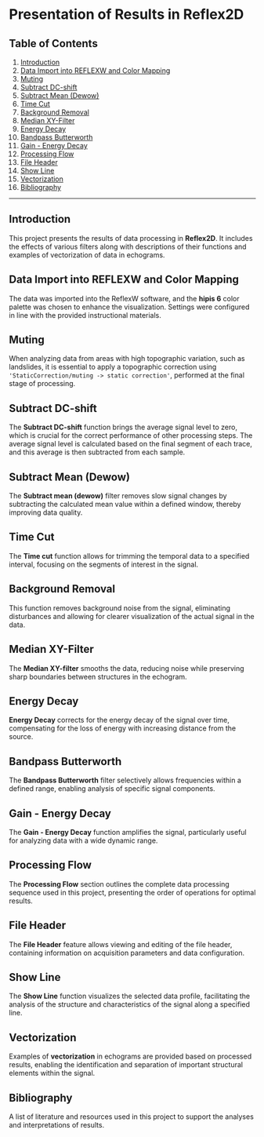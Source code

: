 # Presentation of Results in Reflex2D

## Table of Contents
1. [Introduction](#introduction)
2. [Data Import into REFLEXW and Color Mapping](#data-import-into-reflexw-and-color-mapping)
3. [Muting](#muting)
4. [Subtract DC-shift](#subtract-dc-shift)
5. [Subtract Mean (Dewow)](#subtract-mean-dewow)
6. [Time Cut](#time-cut)
7. [Background Removal](#background-removal)
8. [Median XY-Filter](#median-xy-filter)
9. [Energy Decay](#energy-decay)
10. [Bandpass Butterworth](#bandpass-butterworth)
11. [Gain - Energy Decay](#gain-energy-decay)
12. [Processing Flow](#processing-flow)
13. [File Header](#file-header)
14. [Show Line](#show-line)
15. [Vectorization](#vectorization)
16. [Bibliography](#bibliography)

---

## Introduction
This project presents the results of data processing in **Reflex2D**. It includes the effects of various filters along with descriptions of their functions and examples of vectorization of data in echograms.

## Data Import into REFLEXW and Color Mapping
The data was imported into the ReflexW software, and the **hipis 6** color palette was chosen to enhance the visualization. Settings were configured in line with the provided instructional materials.

## Muting
When analyzing data from areas with high topographic variation, such as landslides, it is essential to apply a topographic correction using `'StaticCorrection/muting -> static correction'`, performed at the final stage of processing.

## Subtract DC-shift
The **Subtract DC-shift** function brings the average signal level to zero, which is crucial for the correct performance of other processing steps. The average signal level is calculated based on the final segment of each trace, and this average is then subtracted from each sample.

## Subtract Mean (Dewow)
The **Subtract mean (dewow)** filter removes slow signal changes by subtracting the calculated mean value within a defined window, thereby improving data quality.

## Time Cut
The **Time cut** function allows for trimming the temporal data to a specified interval, focusing on the segments of interest in the signal.

## Background Removal
This function removes background noise from the signal, eliminating disturbances and allowing for clearer visualization of the actual signal in the data.

## Median XY-Filter
The **Median XY-filter** smooths the data, reducing noise while preserving sharp boundaries between structures in the echogram.

## Energy Decay
**Energy Decay** corrects for the energy decay of the signal over time, compensating for the loss of energy with increasing distance from the source.

## Bandpass Butterworth
The **Bandpass Butterworth** filter selectively allows frequencies within a defined range, enabling analysis of specific signal components.

## Gain - Energy Decay
The **Gain - Energy Decay** function amplifies the signal, particularly useful for analyzing data with a wide dynamic range.

## Processing Flow
The **Processing Flow** section outlines the complete data processing sequence used in this project, presenting the order of operations for optimal results.

## File Header
The **File Header** feature allows viewing and editing of the file header, containing information on acquisition parameters and data configuration.

## Show Line
The **Show Line** function visualizes the selected data profile, facilitating the analysis of the structure and characteristics of the signal along a specified line.

## Vectorization
Examples of **vectorization** in echograms are provided based on processed results, enabling the identification and separation of important structural elements within the signal.

## Bibliography
A list of literature and resources used in this project to support the analyses and interpretations of results.
